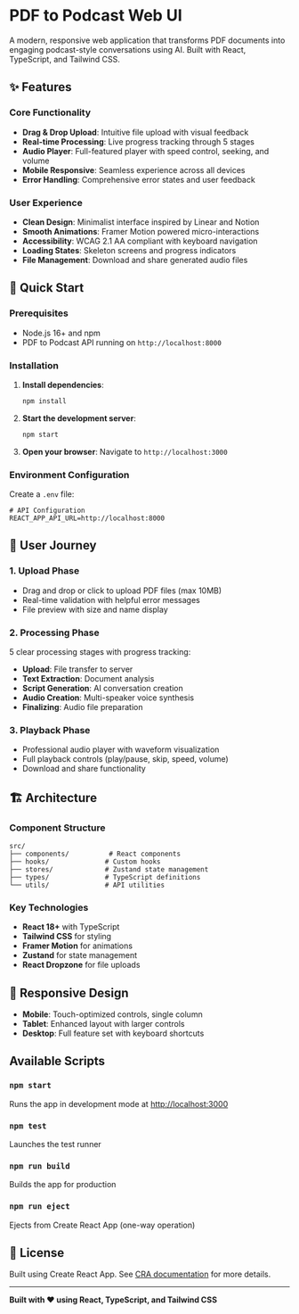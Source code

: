 # PDF to Podcast Web UI

A modern, responsive web application that transforms PDF documents into engaging podcast-style conversations using AI. Built with React, TypeScript, and Tailwind CSS.

## ✨ Features

### Core Functionality
- **Drag & Drop Upload**: Intuitive file upload with visual feedback
- **Real-time Processing**: Live progress tracking through 5 stages
- **Audio Player**: Full-featured player with speed control, seeking, and volume
- **Mobile Responsive**: Seamless experience across all devices
- **Error Handling**: Comprehensive error states and user feedback

### User Experience
- **Clean Design**: Minimalist interface inspired by Linear and Notion
- **Smooth Animations**: Framer Motion powered micro-interactions
- **Accessibility**: WCAG 2.1 AA compliant with keyboard navigation
- **Loading States**: Skeleton screens and progress indicators
- **File Management**: Download and share generated audio files

## 🚀 Quick Start

### Prerequisites
- Node.js 16+ and npm
- PDF to Podcast API running on `http://localhost:8000`

### Installation

1. **Install dependencies**:
   ```bash
   npm install
   ```

2. **Start the development server**:
   ```bash
   npm start
   ```

3. **Open your browser**:
   Navigate to `http://localhost:3000`

### Environment Configuration

Create a `.env` file:

```env
# API Configuration
REACT_APP_API_URL=http://localhost:8000
```

## 🎯 User Journey

### 1. Upload Phase
- Drag and drop or click to upload PDF files (max 10MB)
- Real-time validation with helpful error messages
- File preview with size and name display

### 2. Processing Phase
5 clear processing stages with progress tracking:
- **Upload**: File transfer to server
- **Text Extraction**: Document analysis
- **Script Generation**: AI conversation creation  
- **Audio Creation**: Multi-speaker voice synthesis
- **Finalizing**: Audio file preparation

### 3. Playback Phase
- Professional audio player with waveform visualization
- Full playback controls (play/pause, skip, speed, volume)
- Download and share functionality

## 🏗️ Architecture

### Component Structure
```
src/
├── components/          # React components
├── hooks/              # Custom hooks
├── stores/             # Zustand state management
├── types/              # TypeScript definitions
└── utils/              # API utilities
```

### Key Technologies
- **React 18+** with TypeScript
- **Tailwind CSS** for styling
- **Framer Motion** for animations
- **Zustand** for state management
- **React Dropzone** for file uploads

## 📱 Responsive Design

- **Mobile**: Touch-optimized controls, single column
- **Tablet**: Enhanced layout with larger controls
- **Desktop**: Full feature set with keyboard shortcuts

## Available Scripts

### `npm start`
Runs the app in development mode at [http://localhost:3000](http://localhost:3000)

### `npm test`
Launches the test runner

### `npm run build`
Builds the app for production

### `npm run eject`
Ejects from Create React App (one-way operation)

## 📄 License

Built using Create React App. See [CRA documentation](https://facebook.github.io/create-react-app/docs/getting-started) for more details.

---

**Built with ❤️ using React, TypeScript, and Tailwind CSS**
